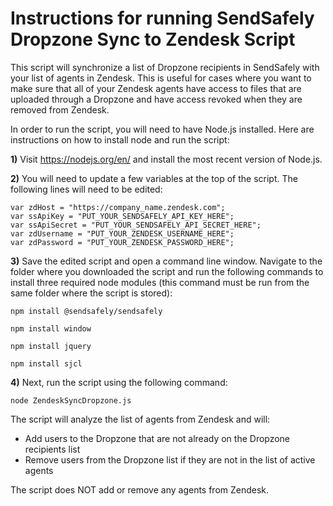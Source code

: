 # Instructions for running SendSafely Dropzone Sync to Zendesk Script #

This script will synchronize a list of Dropzone recipients in SendSafely with your list of agents in Zendesk. This is useful for cases where you want to make sure that all of your Zendesk agents have access to files that are uploaded through a Dropzone and have access revoked when they are removed from Zendesk. 

In order to run the script, you will need to have Node.js installed. Here are instructions on how to install node and run the script:

**1)** Visit https://nodejs.org/en/ and install the most recent version of Node.js.

**2)** You will need to update a few variables at the top of the script. The following lines will need to be edited:

```var ssHost = "https://company_name.sendsafely.com";
var zdHost = "https://company_name.zendesk.com";
var ssApiKey = "PUT_YOUR_SENDSAFELY_API_KEY_HERE";
var ssApiSecret = "PUT_YOUR_SENDSAFELY_API_SECRET_HERE";
var zdUsername = "PUT_YOUR_ZENDESK_USERNAME_HERE";
var zdPassword = "PUT_YOUR_ZENDESK_PASSWORD_HERE";
```

**3)** Save the edited script and open a command line window. Navigate to the folder where you downloaded the script and run the following commands to install three required node modules (this command must be run from the same folder where the script is stored):

`npm install @sendsafely/sendsafely`

`npm install window`

`npm install jquery`

`npm install sjcl`

**4)** Next, run the script using the following command:

`node ZendeskSyncDropzone.js`

The script will analyze the list of agents from Zendesk and will:
- Add users to the Dropzone that are not already on the Dropzone recipients list
- Remove users from the Dropzone list if they are not in the list of active agents

The script does NOT add or remove any agents from Zendesk. 
